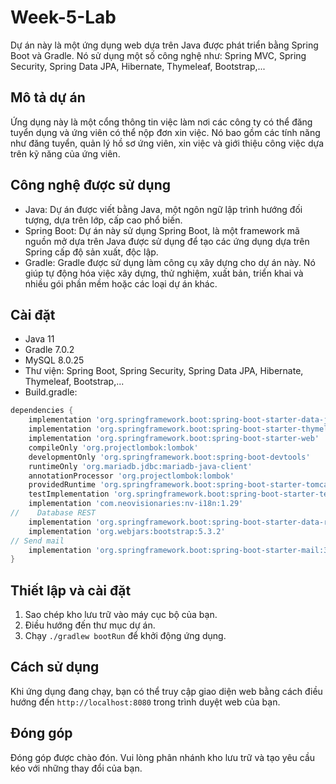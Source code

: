 # Week-5-Lab

Dự án này là một ứng dụng web dựa trên Java được phát triển bằng Spring Boot và Gradle. Nó sử dụng một số công nghệ như: Spring MVC, Spring Security, Spring Data JPA, Hibernate, Thymeleaf, Bootstrap,...

## Mô tả dự án

Ứng dụng này là một cổng thông tin việc làm nơi các công ty có thể đăng tuyển dụng và ứng viên có thể nộp đơn xin việc. Nó bao gồm các tính năng như đăng tuyển, quản lý hồ sơ ứng viên, xin việc và giới thiệu công việc dựa trên kỹ năng của ứng viên. 

## Công nghệ được sử dụng

- Java: Dự án được viết bằng Java, một ngôn ngữ lập trình hướng đối tượng, dựa trên lớp, cấp cao phổ biến.
- Spring Boot: Dự án này sử dụng Spring Boot, là một framework mã nguồn mở dựa trên Java được sử dụng để tạo các ứng dụng dựa trên Spring cấp độ sản xuất, độc lập.
- Gradle: Gradle được sử dụng làm công cụ xây dựng cho dự án này. Nó giúp tự động hóa việc xây dựng, thử nghiệm, xuất bản, triển khai và nhiều gói phần mềm hoặc các loại dự án khác.

## Cài đặt
- Java 11
- Gradle 7.0.2
- MySQL 8.0.25
- Thư viện: Spring Boot, Spring Security, Spring Data JPA, Hibernate, Thymeleaf, Bootstrap,...
- Build.gradle:
```groovy
dependencies {
    implementation 'org.springframework.boot:spring-boot-starter-data-jpa'
    implementation 'org.springframework.boot:spring-boot-starter-thymeleaf'
    implementation 'org.springframework.boot:spring-boot-starter-web'
    compileOnly 'org.projectlombok:lombok'
    developmentOnly 'org.springframework.boot:spring-boot-devtools'
    runtimeOnly 'org.mariadb.jdbc:mariadb-java-client'
    annotationProcessor 'org.projectlombok:lombok'
    providedRuntime 'org.springframework.boot:spring-boot-starter-tomcat'
    testImplementation 'org.springframework.boot:spring-boot-starter-test'
    implementation 'com.neovisionaries:nv-i18n:1.29'
//    Database REST
    implementation 'org.springframework.boot:spring-boot-starter-data-rest'
    implementation 'org.webjars:bootstrap:5.3.2'
// Send mail
    implementation 'org.springframework.boot:spring-boot-starter-mail:3.2.0'
}
```

## Thiết lập và cài đặt

1. Sao chép kho lưu trữ vào máy cục bộ của bạn.
2. Điều hướng đến thư mục dự án.
3. Chạy `./gradlew bootRun` để khởi động ứng dụng.

## Cách sử dụng

Khi ứng dụng đang chạy, bạn có thể truy cập giao diện web bằng cách điều hướng đến `http://localhost:8080` trong trình duyệt web của bạn.

## Đóng góp

Đóng góp được chào đón. Vui lòng phân nhánh kho lưu trữ và tạo yêu cầu kéo với những thay đổi của bạn.
